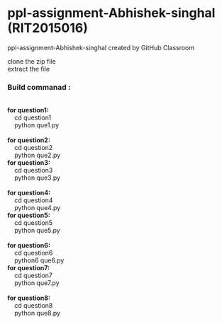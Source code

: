 # ppl-assignment-Abhishek-singhal (RIT2015016)
ppl-assignment-Abhishek-singhal created by GitHub Classroom

clone the zip file
<br>
extract the file

<h3>Build commanad :</h3>
<br>
  <b>for question1:</b>
  <br>
   &nbsp; &nbsp; cd question1
    <br>
    &nbsp; &nbsp; python que1.py
   <br> 
   <br>
  <b>for question2:</b>
  <br>
     &nbsp; &nbsp; cd question2
   <br>
    &nbsp; &nbsp; python que2.py

<br>
  <b>for question3:</b>
  <br>
   &nbsp; &nbsp; cd question3
    <br>
    &nbsp; &nbsp; python que3.py
   <br> 
   <br>
  <b>for question4:</b>
  <br>
     &nbsp; &nbsp; cd question4
   <br>
    &nbsp; &nbsp; python que4.py
<br>
  <b>for question5:</b>
  <br>
   &nbsp; &nbsp; cd question5
    <br>
    &nbsp; &nbsp; python que5.py
   <br> 
   <br>
  <b>for question6:</b>
  <br>
     &nbsp; &nbsp; cd question6
   <br>
    &nbsp; &nbsp; python6 que6.py<br>
  <b>for question7:</b>
  <br>
   &nbsp; &nbsp; cd question7
    <br>
    &nbsp; &nbsp; python que7.py
   <br> 
   <br>
  <b>for question8:</b>
  <br>
     &nbsp; &nbsp; cd question8
   <br>
    &nbsp; &nbsp; python que8.py
  
